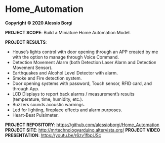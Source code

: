 # Home_Automation

**Copyright © 2020 Alessio Borgi**

**PROJECT SCOPE**: Build a Miniature Home Automation Model.

**PROJECT RESULTS**:
- House’s lights control with door opening through an APP created by me with the option to manage through Voice Command.
- Detection Movement Alarm (both Detection Laser Alarm and Detection Movement Sensor).
- Earthquakes and Alcohol Level Detector with alarm.
- Smoke and Fire detection system.
- Door opening systems with password, Touch sensor, RFID card, and through App.
- LCD Displays to report back alarms / measurement’s results (temperature, time, humidity, etc.).
- Buzzers sounds acoustic warnings.
- Led for lighting, fireplace effects and alarm purposes. 
- Heart-Beat Pulsimeter.

**PROJECT REPOSITORY**: https://github.com/alessioborgi/Home_Automation
**PROJECT SITE**: http://mrtechnologyarduino.altervista.org/
**PROJECT VIDEO PRESENTATION**: https://youtu.be/r6zv1fbpUSc
